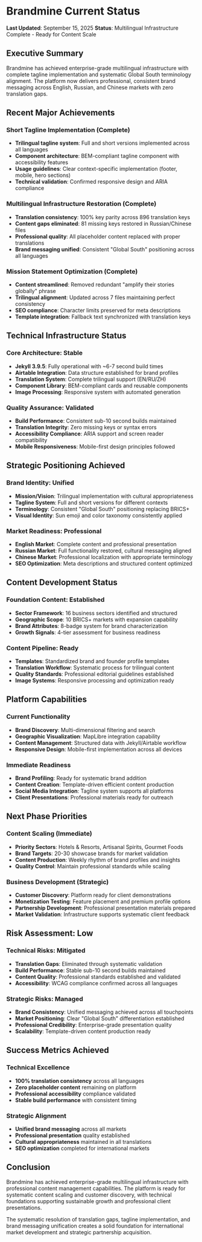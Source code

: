 # Brandmine Current Status

**Last Updated**: September 15, 2025
**Status**: Multilingual Infrastructure Complete - Ready for Content Scale

## Executive Summary

Brandmine has achieved enterprise-grade multilingual infrastructure with complete tagline implementation and systematic Global South terminology alignment. The platform now delivers professional, consistent brand messaging across English, Russian, and Chinese markets with zero translation gaps.

## Recent Major Achievements

### Short Tagline Implementation (Complete)
- **Trilingual tagline system**: Full and short versions implemented across all languages
- **Component architecture**: BEM-compliant tagline component with accessibility features
- **Usage guidelines**: Clear context-specific implementation (footer, mobile, hero sections)
- **Technical validation**: Confirmed responsive design and ARIA compliance

### Multilingual Infrastructure Restoration (Complete)
- **Translation consistency**: 100% key parity across 896 translation keys
- **Content gaps eliminated**: 81 missing keys restored in Russian/Chinese files
- **Professional quality**: All placeholder content replaced with proper translations
- **Brand messaging unified**: Consistent "Global South" positioning across all languages

### Mission Statement Optimization (Complete)
- **Content streamlined**: Removed redundant "amplify their stories globally" phrase
- **Trilingual alignment**: Updated across 7 files maintaining perfect consistency
- **SEO compliance**: Character limits preserved for meta descriptions
- **Template integration**: Fallback text synchronized with translation keys

## Technical Infrastructure Status

### Core Architecture: Stable
- **Jekyll 3.9.5**: Fully operational with ~6-7 second build times
- **Airtable Integration**: Data structure established for brand profiles
- **Translation System**: Complete trilingual support (EN/RU/ZH)
- **Component Library**: BEM-compliant cards and reusable components
- **Image Processing**: Responsive system with automated generation

### Quality Assurance: Validated
- **Build Performance**: Consistent sub-10 second builds maintained
- **Translation Integrity**: Zero missing keys or syntax errors
- **Accessibility Compliance**: ARIA support and screen reader compatibility
- **Mobile Responsiveness**: Mobile-first design principles followed

## Strategic Positioning Achieved

### Brand Identity: Unified
- **Mission/Vision**: Trilingual implementation with cultural appropriateness
- **Tagline System**: Full and short versions for different contexts
- **Terminology**: Consistent "Global South" positioning replacing BRICS+
- **Visual Identity**: Sun emoji and color taxonomy consistently applied

### Market Readiness: Professional
- **English Market**: Complete content and professional presentation
- **Russian Market**: Full functionality restored, cultural messaging aligned
- **Chinese Market**: Professional localization with appropriate terminology
- **SEO Optimization**: Meta descriptions and structured content optimized

## Content Development Status

### Foundation Content: Established
- **Sector Framework**: 16 business sectors identified and structured
- **Geographic Scope**: 10 BRICS+ markets with expansion capability
- **Brand Attributes**: 8-badge system for brand characterization
- **Growth Signals**: 4-tier assessment for business readiness

### Content Pipeline: Ready
- **Templates**: Standardized brand and founder profile templates
- **Translation Workflow**: Systematic process for trilingual content
- **Quality Standards**: Professional editorial guidelines established
- **Image Systems**: Responsive processing and optimization ready

## Platform Capabilities

### Current Functionality
- **Brand Discovery**: Multi-dimensional filtering and search
- **Geographic Visualization**: MapLibre integration capability
- **Content Management**: Structured data with Jekyll/Airtable workflow
- **Responsive Design**: Mobile-first implementation across all devices

### Immediate Readiness
- **Brand Profiling**: Ready for systematic brand addition
- **Content Creation**: Template-driven efficient content production
- **Social Media Integration**: Tagline system supports all platforms
- **Client Presentations**: Professional materials ready for outreach

## Next Phase Priorities

### Content Scaling (Immediate)
- **Priority Sectors**: Hotels & Resorts, Artisanal Spirits, Gourmet Foods
- **Brand Targets**: 20-30 showcase brands for market validation
- **Content Production**: Weekly rhythm of brand profiles and insights
- **Quality Control**: Maintain professional standards while scaling

### Business Development (Strategic)
- **Customer Discovery**: Platform ready for client demonstrations
- **Monetization Testing**: Feature placement and premium profile options
- **Partnership Development**: Professional presentation materials prepared
- **Market Validation**: Infrastructure supports systematic client feedback

## Risk Assessment: Low

### Technical Risks: Mitigated
- **Translation Gaps**: Eliminated through systematic validation
- **Build Performance**: Stable sub-10 second builds maintained
- **Content Quality**: Professional standards established and validated
- **Accessibility**: WCAG compliance confirmed across all languages

### Strategic Risks: Managed
- **Brand Consistency**: Unified messaging achieved across all touchpoints
- **Market Positioning**: Clear "Global South" differentiation established
- **Professional Credibility**: Enterprise-grade presentation quality
- **Scalability**: Template-driven content production ready

## Success Metrics Achieved

### Technical Excellence
- **100% translation consistency** across all languages
- **Zero placeholder content** remaining on platform
- **Professional accessibility** compliance validated
- **Stable build performance** with consistent timing

### Strategic Alignment
- **Unified brand messaging** across all markets
- **Professional presentation** quality established
- **Cultural appropriateness** maintained in all translations
- **SEO optimization** completed for international markets

## Conclusion

Brandmine has achieved enterprise-grade multilingual infrastructure with professional content management capabilities. The platform is ready for systematic content scaling and customer discovery, with technical foundations supporting sustainable growth and professional client presentations.

The systematic resolution of translation gaps, tagline implementation, and brand messaging unification creates a solid foundation for international market development and strategic partnership acquisition.
